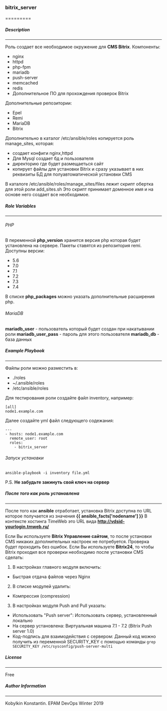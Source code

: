 ### bitrix_server
=========
##### Description
-----------------

Роль создает все необходимое окружение для **CMS Bitrix**. 
Компоненты:
* nginx
* httpd
* php-fpm
* mariadb
* push-server
* memcached
* redis
* Дополнительное ПО для прохождения проверок Bitrix

Дополнительные репозитории:
* Epel
* Remi
* MariaDB
* Bitrix

Дополнительно в каталог /etc/ansible/roles копируется роль manage_sites, которая:
* создает конфиги nginx,httpd 
* Для Mysql создает бд и пользователя 
* директорию где будет размещаеться сайт
* копирует файлы для установки Bitrix и сразу указывает в них реквизиты БД для полуавтоматической установки CMS

В каталоге /etc/ansible/roles/manage_sites/files лежит скрипт обертка для этой роли add_sites.sh
Это скрипт принимает доменное имя и на основе него создает все необходимое.

##### Role Variables
--------------

###### PHP
В переменной **php_version** хранится версия php которая будет установлена на сервере. Пакеты ставятся из репозитория remi. 
Доступны версии: 
* 5.6 
* 7.0 
* 7.1 
* 7.2 
* 7.3 
* 7.4

В списке **php_packages** можно указать дополнительные расширения php.

###### MariaDB
**mariadb_user** - пользователь который будет создан при накатывании роли
**mariadb_user_pass** - пароль для этого пользователя
**mariadb_db** - база данных


##### Example Playbook
----------------

Файлы роли можно разместить в:
* ./roles
* ~/.ansible/roles
* /etc/ansible/roles

Для тестирования роли создайте файл inventory, например:
```
[all]
node1.example.com
```

Далее создайте yml файл следующего содежания:
```
---
- hosts: node1.example.com
  remote_user: root
  roles:
    - bitrix_server
```

###### Запуск установки

`ansible-playbook -i inventory file.yml`

P.S. **Не забудьте закинуть свой ключ на сервер**

##### После того как роль установлена
-------
После того как **ansible** отработает, установка Bitrix доступна по URL которое получается из значения **{{ ansible_facts['nodename'] }}**
В контексте хостинга TimeWeb это URL вида **http://vdsid-yourlogin.tmweb.ru/**

Если Вы используете **Bitrix Управление сайтом**, то после установки CMS никаких дополнительных настроек не потребуется. Проверка будет проходить без ошибок.
Если Вы используете **Bitrix24**, то чтобы Bitrix проходил все проверки необходимо после установки CMS сделать:
1. В настройках главного модуля включить:
  * Быстрая отдача файлов через Nginx
2. В списке модулей удалить:
  * Компрессия (compression)
3. В настройках модуля Push and Pull указать:
  * Использовать "Push server": Использовать сервер, установленный локально
  * На сервер установлена: Виртуальная машина 7.1 - 7.2 (Bitrix Push server 1.0) 
  * Код-подпись для взаимодействия с сервером: 
Данный код можно получить из переменной SECURITY_KEY с помощью команды
`grep SECURITY_KEY /etc/sysconfig/push-server-multi`

##### License
-------

Free

##### Author Information
------------------

Kobylkin Konstantin. EPAM DevOps Winter 2019